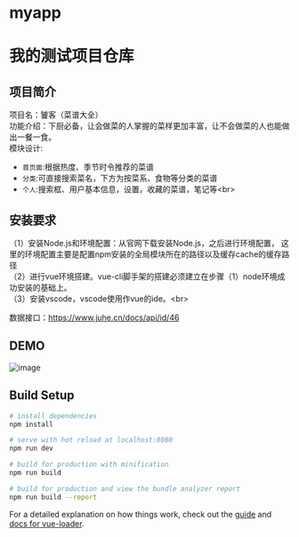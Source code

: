 
# myapp
我的测试项目仓库<br>
==================

项目简介
--------
项目名：饕客（菜谱大全）<br>
功能介绍：下厨必备，让会做菜的人掌握的菜样更加丰富，让不会做菜的人也能做出一餐一食。<br>
模块设计:<br>
* `首页面`:根据热度、季节时令推荐的菜谱<br>
* `分类`:可直接搜索菜名，下方为按菜系、食物等分类的菜谱<br>
* `个人`:搜索框、用户基本信息，设置，收藏的菜谱，笔记等\<br>

安装要求
-------
（1）安装Node.js和环境配置：从官网下载安装Node.js，之后进行环境配置，  这里的环境配置主要是配置npm安装的全局模块所在的路径以及缓存cache的缓存路径 <br>
（2）进行vue环境搭建。vue-cli脚手架的搭建必须建立在步骤（1）node环境成功安装的基础上。<br>
（3）安装vscode，vscode使用作vue的ide。\<br>

数据接口：https://www.juhe.cn/docs/api/id/46

DEMO
-----
![image](https://github.com/fettersss/myapp/blob/master/%E6%88%91%E7%9A%84%E8%A7%86%E9%A2%91%7E2.gif)

## Build Setup

``` bash
# install dependencies
npm install

# serve with hot reload at localhost:8080
npm run dev

# build for production with minification
npm run build

# build for production and view the bundle analyzer report
npm run build --report
```

For a detailed explanation on how things work, check out the [guide](http://vuejs-templates.github.io/webpack/) and [docs for vue-loader](http://vuejs.github.io/vue-loader).
